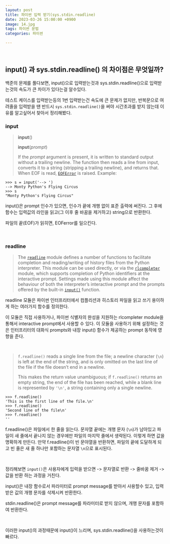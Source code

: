 ```yaml
---
layout: post
title: 파이썬 입력 받기(sys.stdin.readline)
date: 2023-03-26 15:00:00 +0900
image: 14.jpg
tags: 파이썬 문법
categories: 파이썬

---
```


<br>

## input() 과 sys.stdin.readline() 의 차이점은 무엇일까?

백준의 문제를 풀다보면, input()으로 입력받는것과 sys.stdin.readline()으로 입력받는것의 속도가 큰 차이가 있다는걸 알수있다.

테스트 케이스를 입력받는등의 1번 입력받는건 속도에 큰 문제가 없지만, 반복문으로 여려줄을 입력받을 땐 반드시 `sys.stdin.readline()`을 써야 시간초과를 받지 않는데 이유를 알고싶어서 찾아서 정리해봤다.

### input

>**input**()
>
>**input**(*prompt*)
>
>If the *prompt* argument is present, it is written to standard output without a trailing newline. The function then reads a line from input, converts it to a string (stripping a trailing newline), and returns that. When EOF is read, [`EOFError`](https://docs.python.org/3/library/exceptions.html#EOFError) is raised. Example:

```
>>> s = input('--> ')  
--> Monty Python's Flying Circus
>>> s  
"Monty Python's Flying Circus"
```

input()은 prompt 인수가 있으면, 인수가 끝에 개행 없이 표준 출력에 써진다. 그 후에 함수는 입력값의 라인을 읽고(그 이후 줄 바꿈을 제거하고) string으로 반환한다. 

파일의 끝(EOF)가 읽히면, EOFerror를 일으킨다.

<br>

### readline

>The [`readline`](https://docs.python.org/3/library/readline.html#module-readline) module defines a number of functions to facilitate completion and reading/writing of history files from the Python interpreter. This module can be used directly, or via the [`rlcompleter`](https://docs.python.org/3/library/rlcompleter.html#module-rlcompleter) module, which supports completion of Python identifiers at the interactive prompt. Settings made using this module affect the behaviour of both the interpreter’s interactive prompt and the prompts offered by the built-in [`input()`](https://docs.python.org/3/library/functions.html#input) function.

readline 모듈은 파이썬 인터프리터에서 컴플리션과 히스토리 파일을 읽고 쓰기 용이하게 하는 여러가지 함수를 정의한다.

이 모듈은 직접 사용하거나, 파이썬 식별자의 완성을 지원하는  rlcompleter module을 통해서 interactive prompt에서 사용할 수 있다. 이 모듈을 사용하기 위해 설정하는 것은 인터프리터의 대화식 prompts와 내장 input() 함수가 제공하는 prompt 동작에 영향을 준다.

<br>

>`f.readline()` reads a single line from the file; a newline character (`\n`) is left at the end of the string, and is only omitted on the last line of the file if the file doesn’t end in a newline. 
>
>This makes the return value unambiguous; if `f.readline()` returns an empty string, the end of the file has been reached, while a blank line is represented by `'\n'`, a string containing only a single newline.

```
>>> f.readline()
'This is the first line of the file.\n'
>>> f.readline()
'Second line of the file\n'
>>> f.readline()
''
```

f.readline()은 파일에서 한 줄을 읽는다. 문자열 끝에는 개행 문자 (`\n`)가 남아있고 파일이 새 줄에서 끝나지 않는 경우에만 파일의 마지막 줄에서 생략된다. 이렇게 하면 값을 명확하게 만든다. 만약 f.readline()이 빈 문야열을 반환하면, 파일의 끝에 도달하게 되고 빈 줄은 새 줄 하나만 포함하는 문자열 `\n`으로 표시된다.

<br>

정리해보면 `input()`은 사용자에게 입력을 받으면 -> 문자열로 반환 -> 줄바꿈 제거 -> 값을 반환 하는 과정을 거친다.

input()은 내장 함수로서 파라미터로 prompt message를 받아서 사용할수 있고, 입력받은 값의 개행 문자를 삭제시켜 반환한다.

stdin.readline()은 prompt message를 파라미터로 받지 않으며, 개행 문자를 포함하여 반환한다.

<br>

이러한 input()의 과정때문에 input()이 느리며,  sys.stdin.readline()을 사용하는것이 빠르다. 
